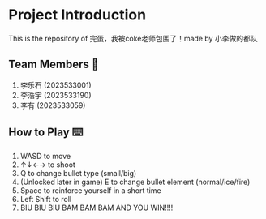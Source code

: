 # Project Introduction

This is the repository of 完蛋，我被coke老师包围了！made by 小李做的都队

## Team Members 🧑
1. 李乐石 (2023533001)
2. 李浩宇 (2023533190)
3. 李有 (2023533059)

## How to Play ⌨️
1. WASD to move
2. ↑↓←→ to shoot
3. Q to change bullet type (small/big)
4. (Unlocked later in game) E to change bullet element (normal/ice/fire)
5. Space to reinforce yourself in a short time
6. Left Shift to roll
7. BIU BIU BIU BAM BAM BAM AND YOU WIN!!!!


